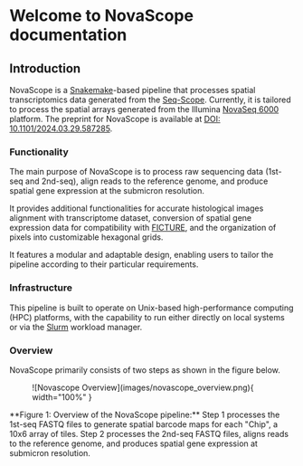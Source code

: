 # Welcome to NovaScope documentation

## Introduction
NovaScope is a [Snakemake](https://snakemake.readthedocs.io/en/stable/)-based pipeline that processes spatial transcriptomics data generated from the [Seq-Scope](https://doi.org/10.1016/j.cell.2021.05.010). Currently, it is tailored to process the spatial arrays generated from the Illumina [NovaSeq 6000](https://www.illumina.com/systems/sequencing-platforms/novaseq.html) platform. The preprint for NovaScope is available at [DOI: 10.1101/2024.03.29.587285](https://www.biorxiv.org/content/10.1101/2024.03.29.587285v1).

### Functionality
The main purpose of NovaScope is to process raw sequencing data (1st-seq and 2nd-seq), align reads to the reference genome, and produce spatial gene expression at the submicron resolution. 

It provides additional functionalities for accurate histological images alignment with transcriptome dataset, conversion of spatial gene expression data for compatibility with [FICTURE](https://seqscope.github.io/ficture/), and the organization of pixels into customizable hexagonal grids. 

It features a modular and adaptable design, enabling users to tailor the pipeline according to their particular requirements.

### Infrastructure
This pipeline is built to operate on Unix-based high-performance computing (HPC) platforms, with the capability to run either directly on local systems or via the [Slurm](https://slurm.schedmd.com/documentation.html) workload manager.


### Overview
NovaScope primarily consists of two steps as shown in the figure below.

<figure markdown="span">
![Novascope Overview](images/novascope_overview.png){ width="100%" }
</figure>
**Figure 1: Overview of the NovaScope pipeline:** Step 1 processes the 1st-seq FASTQ files to generate spatial barcode maps for each "Chip", a 10x6 array of tiles. Step 2 processes the 2nd-seq FASTQ files, aligns reads to the reference genome, and produces spatial gene expression at submicron resolution.  
